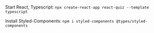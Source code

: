 Start React, Typescript:
``npx create-react-app react-quiz --template typescript``

Install Styled-Components:
``npm i styled-components @types/styled-components``



